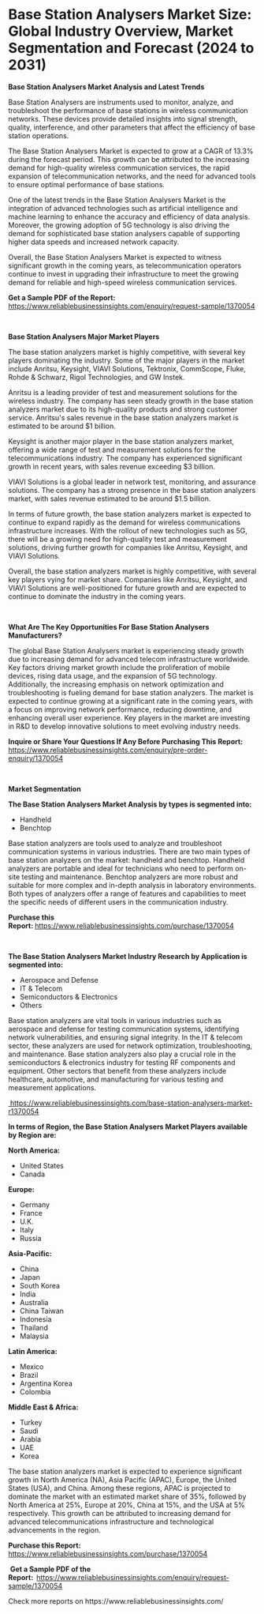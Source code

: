 <p><h1>Base Station Analysers Market Size: Global Industry Overview, Market Segmentation and Forecast (2024 to 2031)</h1></p><p><strong>Base Station Analysers Market Analysis and Latest Trends</strong></p>
<p><p>Base Station Analysers are instruments used to monitor, analyze, and troubleshoot the performance of base stations in wireless communication networks. These devices provide detailed insights into signal strength, quality, interference, and other parameters that affect the efficiency of base station operations. </p><p>The Base Station Analysers Market is expected to grow at a CAGR of 13.3% during the forecast period. This growth can be attributed to the increasing demand for high-quality wireless communication services, the rapid expansion of telecommunication networks, and the need for advanced tools to ensure optimal performance of base stations. </p><p>One of the latest trends in the Base Station Analysers Market is the integration of advanced technologies such as artificial intelligence and machine learning to enhance the accuracy and efficiency of data analysis. Moreover, the growing adoption of 5G technology is also driving the demand for sophisticated base station analysers capable of supporting higher data speeds and increased network capacity.</p><p>Overall, the Base Station Analysers Market is expected to witness significant growth in the coming years, as telecommunication operators continue to invest in upgrading their infrastructure to meet the growing demand for reliable and high-speed wireless communication services.</p></p>
<p><strong>Get a Sample PDF of the Report:&nbsp;</strong> <a href="https://www.reliablebusinessinsights.com/enquiry/request-sample/1370054">https://www.reliablebusinessinsights.com/enquiry/request-sample/1370054</a></p>
<p>&nbsp;</p>
<p><strong>Base Station Analysers Major Market Players</strong></p>
<p><p>The base station analyzers market is highly competitive, with several key players dominating the industry. Some of the major players in the market include Anritsu, Keysight, VIAVI Solutions, Tektronix, CommScope, Fluke, Rohde & Schwarz, Rigol Technologies, and GW Instek.</p><p>Anritsu is a leading provider of test and measurement solutions for the wireless industry. The company has seen steady growth in the base station analyzers market due to its high-quality products and strong customer service. Anritsu's sales revenue in the base station analyzers market is estimated to be around $1 billion.</p><p>Keysight is another major player in the base station analyzers market, offering a wide range of test and measurement solutions for the telecommunications industry. The company has experienced significant growth in recent years, with sales revenue exceeding $3 billion.</p><p>VIAVI Solutions is a global leader in network test, monitoring, and assurance solutions. The company has a strong presence in the base station analyzers market, with sales revenue estimated to be around $1.5 billion.</p><p>In terms of future growth, the base station analyzers market is expected to continue to expand rapidly as the demand for wireless communications infrastructure increases. With the rollout of new technologies such as 5G, there will be a growing need for high-quality test and measurement solutions, driving further growth for companies like Anritsu, Keysight, and VIAVI Solutions.</p><p>Overall, the base station analyzers market is highly competitive, with several key players vying for market share. Companies like Anritsu, Keysight, and VIAVI Solutions are well-positioned for future growth and are expected to continue to dominate the industry in the coming years.</p></p>
<p>&nbsp;</p>
<p><strong>What Are The Key Opportunities For Base Station Analysers Manufacturers?</strong></p>
<p><p>The global Base Station Analysers market is experiencing steady growth due to increasing demand for advanced telecom infrastructure worldwide. Key factors driving market growth include the proliferation of mobile devices, rising data usage, and the expansion of 5G technology. Additionally, the increasing emphasis on network optimization and troubleshooting is fueling demand for base station analyzers. The market is expected to continue growing at a significant rate in the coming years, with a focus on improving network performance, reducing downtime, and enhancing overall user experience. Key players in the market are investing in R&D to develop innovative solutions to meet evolving industry needs.</p></p>
<p><strong>Inquire or Share Your Questions If Any Before Purchasing This Report:</strong> <a href="https://www.reliablebusinessinsights.com/enquiry/pre-order-enquiry/1370054">https://www.reliablebusinessinsights.com/enquiry/pre-order-enquiry/1370054</a></p>
<p>&nbsp;</p>
<p><strong>Market Segmentation</strong></p>
<p><strong>The Base Station Analysers Market Analysis by types is segmented into:</strong></p>
<p><ul><li>Handheld</li><li>Benchtop</li></ul></p>
<p><p>Base station analyzers are tools used to analyze and troubleshoot communication systems in various industries. There are two main types of base station analyzers on the market: handheld and benchtop. Handheld analyzers are portable and ideal for technicians who need to perform on-site testing and maintenance. Benchtop analyzers are more robust and suitable for more complex and in-depth analysis in laboratory environments. Both types of analyzers offer a range of features and capabilities to meet the specific needs of different users in the communication industry.</p></p>
<p><strong>Purchase this Report:&nbsp;</strong><a href="https://www.reliablebusinessinsights.com/purchase/1370054">https://www.reliablebusinessinsights.com/purchase/1370054</a></p>
<p>&nbsp;</p>
<p><strong>The Base Station Analysers Market Industry Research by Application is segmented into:</strong></p>
<p><ul><li>Aerospace and Defense</li><li>IT & Telecom</li><li>Semiconductors & Electronics</li><li>Others</li></ul></p>
<p><p>Base station analyzers are vital tools in various industries such as aerospace and defense for testing communication systems, identifying network vulnerabilities, and ensuring signal integrity. In the IT & telecom sector, these analyzers are used for network optimization, troubleshooting, and maintenance. Base station analyzers also play a crucial role in the semiconductors & electronics industry for testing RF components and equipment. Other sectors that benefit from these analyzers include healthcare, automotive, and manufacturing for various testing and measurement applications.</p></p>
<p><a href="https://www.reliablebusinessinsights.com/base-station-analysers-market-r1370054">&nbsp;https://www.reliablebusinessinsights.com/base-station-analysers-market-r1370054</a></p>
<p><strong>In terms of Region, the Base Station Analysers Market Players available by Region are:</strong></p>
<p>
    <p> <strong> North America: </strong>
        <ul>
            <li>United States</li>
            <li>Canada</li>
        </ul>
        </p> 
    <p> <strong> Europe: </strong>
        <ul>
            <li>Germany</li>
            <li>France</li>
            <li>U.K.</li>
            <li>Italy</li>
            <li>Russia</li>
        </ul>
        </p> 
    <p> <strong> Asia-Pacific: </strong>
        <ul>
            <li>China</li>
            <li>Japan</li>
            <li>South Korea</li>
            <li>India</li>
            <li>Australia</li>
            <li>China Taiwan</li>
            <li>Indonesia</li>
            <li>Thailand</li>
            <li>Malaysia</li>
        </ul>
        </p> 
    <p> <strong> Latin America: </strong>
        <ul>
            <li>Mexico</li>
            <li>Brazil</li>
            <li>Argentina Korea</li>
            <li>Colombia</li>
        </ul>
        </p> 
    <p> <strong> Middle East & Africa: </strong>
        <ul>
            <li>Turkey</li>
            <li>Saudi</li>
            <li>Arabia</li>
            <li>UAE</li>
            <li>Korea</li>
        </ul>
    </p>
    </p>
<p><p>The base station analyzers market is expected to experience significant growth in North America (NA), Asia Pacific (APAC), Europe, the United States (USA), and China. Among these regions, APAC is projected to dominate the market with an estimated market share of 35%, followed by North America at 25%, Europe at 20%, China at 15%, and the USA at 5% respectively. This growth can be attributed to increasing demand for advanced telecommunications infrastructure and technological advancements in the region.</p></p>
<p><strong>Purchase this Report: </strong><a href="https://www.reliablebusinessinsights.com/purchase/1370054">https://www.reliablebusinessinsights.com/purchase/1370054</a></p>
<p>&nbsp;<strong>Get a Sample PDF of the Report:&nbsp;&nbsp;</strong><a href="https://www.reliablebusinessinsights.com/enquiry/request-sample/1370054">https://www.reliablebusinessinsights.com/enquiry/request-sample/1370054</a></p>
<p><strong></strong></p>
<p>Check more reports on https://www.reliablebusinessinsights.com/</p>